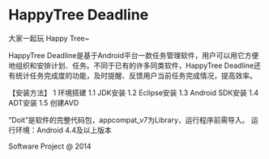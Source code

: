 HappyTree Deadline
============================================================

<p>大家一起玩 Happy Tree~</p>
<p>HappyTree Deadline是基于Android平台一款任务管理软件，用户可以用它方便地组织和安排计划、任务。不同于已有的许多同类软件，HappyTree Deadline还有统计任务完成度的功能，及时提醒、反馈用户当前任务完成情况，提高效率。</p>

【安装方法】
1 环境搭建
1.1    JDK安装
1.2    Eclipse安装
1.3    Android SDK安装
1.4    ADT安装
1.5    创建AVD

“Doit”是软件的完整代码包，appcompat_v7为Library，运行程序前需导入。
运行环境：Android 4.4及以上版本

Software Project @ 2014


